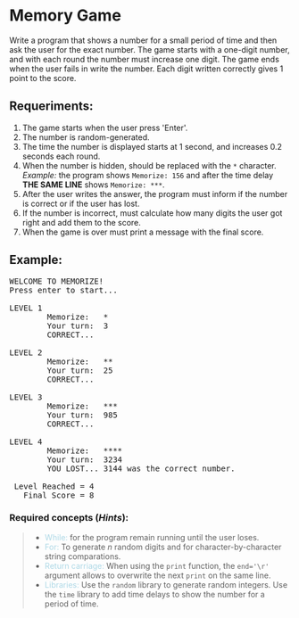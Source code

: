 # <b>Memory Game</b>

Write a program that shows a number for a small period of time and then ask the user for the exact number. The game starts with a one-digit number, and with each round the number must increase one digit. The game ends when the user fails in write the number. Each digit written correctly gives 1 point to the score.

## <b>Requeriments:</b>

1. The game starts when the user press 'Enter'.
2. The number is random-generated.
3. The time the number is displayed starts at 1 second, and increases 0.2 seconds each round.
4. When the number is hidden, should be replaced with the ```*``` character. <i>Example:</i> the program shows ```Memorize: 156``` and after the time delay <b>THE SAME LINE</b> shows ```Memorize: ***```.
5. After the user writes the answer, the program must inform if the number is correct or if the user has lost.
6. If the number is incorrect, must calculate how many digits the user got right and add them to the score.
7. When the game is over must print a message with the final score.


## <b>Example:</b>

<pre>
WELCOME TO MEMORIZE!
Press enter to start...

LEVEL 1
        Memorize:   *
        Your turn:  3
        CORRECT...

LEVEL 2
        Memorize:   **
        Your turn:  25
        CORRECT...

LEVEL 3
        Memorize:   ***
        Your turn:  985
        CORRECT...

LEVEL 4
        Memorize:   ****
        Your turn:  3234
        YOU LOST... 3144 was the correct number.

 Level Reached = 4
   Final Score = 8
</pre>

### <b>Required concepts (_Hints_):</b>

> - <span style="color:lightblue">While:</span> for the program remain running until the user loses.
> - <span style="color:lightblue">For:</span> To generate $n$ random digits and for character-by-character string comparations.
> - <span style="color:lightblue">Return carriage:</span> When using the ```print``` function, the ```end='\r'``` argument allows to overwrite the next ```print``` on the same line.
> - <span style="color:lightblue">Libraries:</span> Use the ```random``` library to generate random integers. Use the ```time``` library to add time delays to show the number for a period of time.
